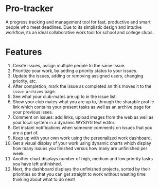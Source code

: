 # Pro-tracker
A progress tracking and management tool for fast, productive and smart people who meet deadlines. Due to its simplistic design and intutive workflow, its an ideal collaborative work tool for school and college clubs.

# Features 
1. Create issues, assign multiple people to the same issue.
2. Prioritize your work, by adding a priority status to your issues.
3. Update the issues, adding or removing assigned users, changing priority, etc.
4. After completion, mark the issue as completed an this moves it to the ```issue archives``` page. 
5. See what your club-mates are up to in the issue list.
6. Show your club mates what you are up to, through the sharable profile link which contains your present tasks as well as an archive page for your previous isses.
7. Comment on issues: add links, upload images from the web as well as your local system in a dynamic WYSIYG text editor.
8. Get instant notifications when someone comments on issues that you are a part of.
9. Keep up with your own work using the personalized work dashboard.
10. Get a visual display of your work using dynamic charts which display how many issues you finished versus how many are unfinished per week.
11. Another chart displays number of high, medium and low priority tasks you have left unfinished.
12. Next, the dashboard displays the unfinished projects, sorted by their priorities so that you can get straight to work without wasting time thinking about what to do next!

